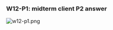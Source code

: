 ### W12-P1: midterm client P2 answer
![w12-p1.png](https://boadkpezbkrextxfzgiw.supabase.co/storage/v1/object/public/demo-26/md_img/w12-p1.png)